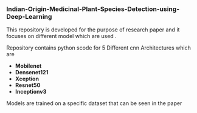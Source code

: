 ### Indian-Origin-Medicinal-Plant-Species-Detection-using-Deep-Learning

This repository is developed for the purpose of research paper and it focuses on different model which are used .

Repository contains python scode for 5 Different cnn Architectures which are

+ **Mobilenet**
+ **Densenet121**
+ **Xception**
+ **Resnet50**
+ **Inceptionv3**

Models are trained on a specific dataset that can be seen in the paper
